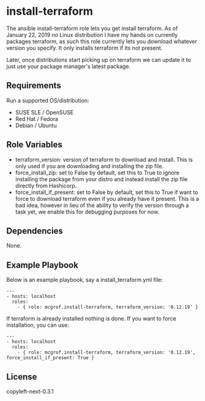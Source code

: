 install-terraform
=================

The ansible install-terraform role lets you get install terraform.
As of January 22, 2019 no Linux distribution I have my hands on currently
packages terraform, as such this role currently lets you download whatever
version you specify. It only installs terraform if its not present.

Later, once distributions start picking up on terraform we can update it
to just use your package manager's latest package.

Requirements
------------

Run a supported OS/distribution:

  * SUSE SLE / OpenSUSE
  * Red Hat / Fedora
  * Debian / Ubuntu

Role Variables
--------------

  * terraform_version: version of terraform to download and install. This is
    only used if you are downloading and installing the zip file.
  * force_install_zip: set to False by default, set this to True to ignore
    installing the package from your distro and instead install the
    zip file directly from Hashicorp.
  * force_install_if_present: set to False by default, set this to True if
    want to force to download terraform even if you already have it present.
    This is a bad idea, however in lieu of the ability to verify the version
    through a task yet, we enable this for debugging purposes for now.

Dependencies
------------

None.

Example Playbook
----------------

Below is an example playbook, say a install_terraform.yml file:

```
---
- hosts: localhost
  roles:
    - { role: mcgrof.install-terraform, terraform_version: '0.12.19' }
```

If terraform is already installed nothing is done. If you want to force
installation, you can use:

```
---
- hosts: localhost
  roles:
    - { role: mcgrof.install-terraform, terraform_version: '0.12.19', force_install_if_present: True }
```

License
-------

copyleft-next-0.3.1

